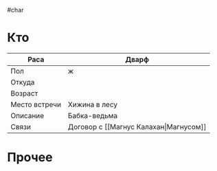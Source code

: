#char 
# Кто

| Раса          | Дварф                                  |
| ------------- | -------------------------------------- |
| Пол           | ж                                      |
| Откуда        |                                        |
| Возраст       |                                        |
| Место встречи | Хижина в лесу                          |
| Описание      | Бабка-ведьма                           |
| Связи         | Договор с [[Магнус Калахан\|Магнусом]] |
# Прочее
